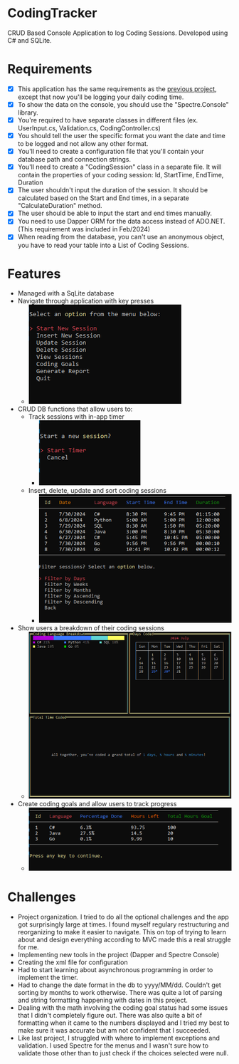 # CodingTracker
CRUD Based Console Application to log Coding Sessions.
Developed using C# and SQLite.

# Requirements
- [x] This application has the same requirements as the [previous project](https://thecsharpacademy.com/project/12/habit-logger), except that now you'll be logging your daily coding time.
- [x] To show the data on the console, you should use the "Spectre.Console" library. 
- [x] You're required to have separate classes in different files (ex. UserInput.cs, Validation.cs, CodingController.cs) 
- [x] You should tell the user the specific format you want the date and time to be logged and not allow any other format. 
- [x] You'll need to create a configuration file that you'll contain your database path and connection strings. 
- [x] You'll need to create a "CodingSession" class in a separate file. It will contain the properties of your coding session: Id, StartTime, EndTime, Duration 
- [x] The user shouldn't input the duration of the session. It should be calculated based on the Start and End times, in a separate "CalculateDuration" method.
- [x] The user should be able to input the start and end times manually. 
- [x] You need to use Dapper ORM for the data access instead of ADO.NET. (This requirement was included in Feb/2024) 
- [x] When reading from the database, you can't use an anonymous object, you have to read your table into a List of Coding Sessions. 

# Features
- Managed with a SqLite database
- Navigate through application with key presses
  - ![alt text](images/image.png)
- CRUD DB functions that allow users to:
  - Track sessions with in-app timer
    - ![alt text](images/image-1.png)
  - Insert, delete, update and sort coding sessions
    - ![alt text](images/image-4.png)
- Show users a breakdown of their coding sessions
  - ![alt text](images/image-2.png)
- Create coding goals and allow users to track progress
  - ![alt text](images/image-3.png)

# Challenges
- Project organization. I tried to do all the optional challenges and the app got surprisingly large at times. I found myself regulary restructuring and reorganizing to make it easier to navigate. This on top of trying to learn about and design everything according to MVC made this a real struggle for me.
- Implementing new tools in the project (Dapper and Spectre Console)
- Creating the xml file for configuration
- Had to start learning about asynchronous programming in order to implement the timer.
- Had to change the date format in the db to yyyy/MM/dd. Couldn't get sorting by months to work otherwise. There was quite a lot of parsing and string formatting happening with dates in this project.
- Dealing with the math involving the coding goal status had some issues that I didn't completely figure out. There was also quite a bit of formatting when it came to the numbers displayed and I tried my best to make sure it was accurate but am not confident that I succeeded.
- Like last project, I struggled with where to implement exceptions and validation. I used Spectre for the menus and I wasn't sure how to validate those other than to just check if the choices selected were null.